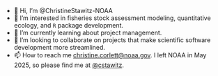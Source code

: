 - 👋 Hi, I’m @ChristineStawitz-NOAA
- 👀 I’m interested in fisheries stock assessment modeling, quantitative ecology, and `R` package development.
- 🌱 I’m currently learning about project management.
- 💞️ I’m looking to collaborate on projects that make scientific software development more streamlined.
- 📫 How to reach me christine.corlett@noaa.gov. I left NOAA in May 2025, so please find me at [@cstawitz](https://github.com/cstawitz).

